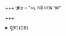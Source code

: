 +++
title = "०६ नमो भवाय नमः"

+++
<details><summary>मूलम् (GR)</summary>

+++(PSK 20.58.5)+++नमो भवाय नमः शर्वाय  
नमः कुमारशत्रवे ।  
नमो नीलशिखण्डाय  
नमः सभाप्रपादिने ॥
</details>